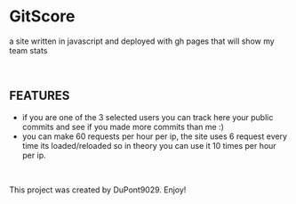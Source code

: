# GitScore
 a site written in javascript and deployed with gh pages that will show my team stats

&nbsp;
## FEATURES

 -  if you are one of the 3 selected users you can track here your public commits and see if you made more commits than me :) 
 -  you can make 60 requests per hour per ip, the site uses 6 request every time its loaded/reloaded so in theory you can use it 10 times per hour per ip.


&nbsp;

This project was created by DuPont9029. Enjoy!
